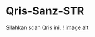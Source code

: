 # Qris-Sanz-STR
Silahkan scan Qris ini.
! [image alt](https://github.com/SanzStr01/Qris-Sanz-STR/blob/633301b61cc7b3eff5f68486dce5d929fae8b924/quality_restoration_20250606153846274.jpg) 
